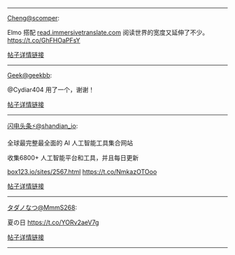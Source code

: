 ---

[Cheng@scomper](https://twitter.com/scomper):

Elmo 搭配  [read.immersivetranslate.com](https://t.co/MA0XhEPaWd) 阅读世界的宽度又延伸了不少。 https://t.co/GhFHOaPFsY

[帖子详情链接](https://twitter.com/scomper/status/1779145269667639698)

  ------

[Geek@geekbb](https://twitter.com/geekbb):

@Cydiar404 用了一个，谢谢！

[帖子详情链接](https://twitter.com/geekbb/status/1774082431240528150)

  ------

[闪电头条⚡️@shandian_io](https://twitter.com/shandian_io):

全球最完整最全面的 AI 人工智能工具集合网站

收集6800+ 人工智能平台和工具，并且每日更新

[box123.io/sites/2567.html](https://t.co/OUE4RsxWqU) https://t.co/NmkazOTOoo

[帖子详情链接](https://twitter.com/shandian_io/status/1692049102324834460)

  ------

[タダノなつ@MmmS268](https://twitter.com/MmmS268):

夏の日 https://t.co/YORv2aeV7g

[帖子详情链接](https://twitter.com/MmmS268/status/1429404276086898689)

  ---